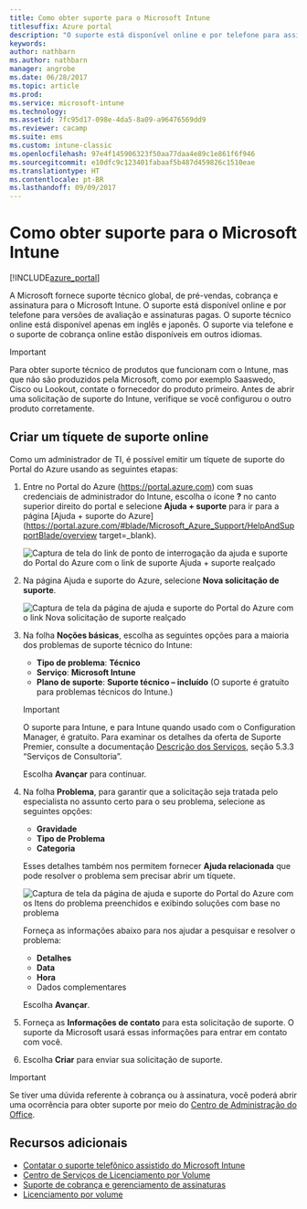 ```yaml
---
title: Como obter suporte para o Microsoft Intune
titlesuffix: Azure portal
description: "O suporte está disponível online e por telefone para assinaturas de avaliação e pagas."
keywords: 
author: nathbarn
ms.author: nathbarn
manager: angrobe
ms.date: 06/28/2017
ms.topic: article
ms.prod: 
ms.service: microsoft-intune
ms.technology: 
ms.assetid: 7fc95d17-098e-4da5-8a09-a96476569dd9
ms.reviewer: cacamp
ms.suite: ems
ms.custom: intune-classic
ms.openlocfilehash: 97e4f145906323f50aa77daa4e89c1e861f6f946
ms.sourcegitcommit: e10dfc9c123401fabaaf5b487d459826c1510eae
ms.translationtype: HT
ms.contentlocale: pt-BR
ms.lasthandoff: 09/09/2017
---
```

# <a name="how-to-get-support-for-microsoft-intune"></a>Como obter suporte para o Microsoft Intune

[!INCLUDE[azure_portal](./includes/note-for-both-portals.md)]

A Microsoft fornece suporte técnico global, de pré-vendas, cobrança e assinatura para o Microsoft Intune. O suporte está disponível online e por telefone para versões de avaliação e assinaturas pagas. O suporte técnico online está disponível apenas em inglês e japonês. O suporte via telefone e o suporte de cobrança online estão disponíveis em outros idiomas.

>[!IMPORTANT]
> Para obter suporte técnico de produtos que funcionam com o Intune, mas que não são produzidos pela Microsoft, como por exemplo Saaswedo, Cisco ou Lookout, contate o fornecedor do produto primeiro. Antes de abrir uma solicitação de suporte do Intune, verifique se você configurou o outro produto corretamente.

## <a name="create-an-online-support-ticket"></a>Criar um tíquete de suporte online

Como um administrador de TI, é possível emitir um tíquete de suporte do Portal do Azure usando as seguintes etapas:

1. Entre no Portal do Azure (https://portal.azure.com) com suas credenciais de administrador do Intune, escolha o ícone **?** no canto superior direito do portal e selecione **Ajuda + suporte** para ir para a página [Ajuda + suporte do Azure](https://portal.azure.com/#blade/Microsoft_Azure_Support/HelpAndSupportBlade/overview target=_blank).

    ![Captura de tela do link de ponto de interrogação da ajuda e suporte do Portal do Azure com o link de suporte Ajuda + suporte realçado](./media/azure-get-support.png)

2. Na página Ajuda e suporte do Azure, selecione **Nova solicitação de suporte**.

    ![Captura de tela da página de ajuda e suporte do Portal do Azure com o link Nova solicitação de suporte realçado](./media/azure-support-ticket-link.png)
3. Na folha **Noções básicas**, escolha as seguintes opções para a maioria dos problemas de suporte técnico do Intune:
    - **Tipo de problema**: **Técnico**
    - **Serviço**: **Microsoft Intune**
    - **Plano de suporte**: **Suporte técnico –  incluído** (O suporte é gratuito para problemas técnicos do Intune.)

    >[!IMPORTANT]
    >O suporte para Intune, e para Intune quando usado com o Configuration Manager, é gratuito. Para examinar os detalhes da oferta de Suporte Premier, consulte a documentação [Descrição dos Serviços](https://www.microsoft.com/microsoftservices/services-list.aspx), seção 5.3.3 “Serviços de Consultoria”.

    Escolha **Avançar** para continuar.
4. Na folha **Problema**, para garantir que a solicitação seja tratada pelo especialista no assunto certo para o seu problema, selecione as seguintes opções:
    - **Gravidade**
    - **Tipo de Problema**
    - **Categoria**

    Esses detalhes também nos permitem fornecer **Ajuda relacionada** que pode resolver o problema sem precisar abrir um tíquete.

    ![Captura de tela da página de ajuda e suporte do Portal do Azure com os Itens do problema preenchidos e exibindo soluções com base no problema](./media/support-need-solutions.png)

    Forneça as informações abaixo para nos ajudar a pesquisar e resolver o problema:
    -   **Detalhes**
    - **Data**
    - **Hora**
    - Dados complementares

    Escolha **Avançar**.
5. Forneça as **Informações de contato** para esta solicitação de suporte. O suporte da Microsoft usará essas informações para entrar em contato com você.
6. Escolha **Criar** para enviar sua solicitação de suporte.

>[!IMPORTANT]
>Se tiver uma dúvida referente à cobrança ou à assinatura, você poderá abrir uma ocorrência para obter suporte por meio do [Centro de Administração do Office](https://portal.office.com/Support/SupportEntry.aspx).

## <a name="additional-resources"></a>Recursos adicionais
- [Contatar o suporte telefônico assistido do Microsoft Intune](phone-support-contact.md)
- [Centro de Serviços de Licenciamento por Volume](http://go.microsoft.com/fwlink/p/?LinkID=282016)
- [Suporte de cobrança e gerenciamento de assinaturas](https://support.office.com/article/Contact-Office-365-for-business-support-Admin-Help-32a17ca7-6fa0-4870-8a8d-e25ba4ccfd4b)
- [Licenciamento por volume](http://go.microsoft.com/fwlink/p/?LinkID=282015)
